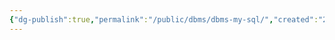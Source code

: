 ```yaml
---
{"dg-publish":true,"permalink":"/public/dbms/dbms-my-sql/","created":"2025-08-20T12:31:51.279+09:00","updated":"2025-08-20T12:32:48.654+09:00"}
---
```


